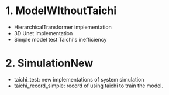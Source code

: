 # 1. ModelWIthoutTaichi
- HierarchicalTransformer implementation 
- 3D Unet implementation 
- Simple model test Taichi's inefficiency

# 2. SimulationNew
- taichi_test: new implementations of system simulation
- taichi_record_simple: record of using taichi to train the model.
